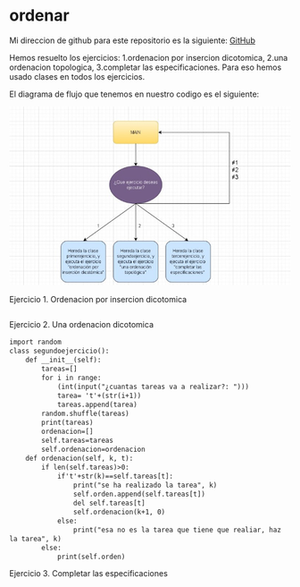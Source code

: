 # ordenar

Mi direccion de github para este repositorio es la siguiente: [GitHub]()


Hemos resuelto los ejercicios: 1.ordenacion por insercion dicotomica, 2.una ordenacion topologica, 3.completar las especificaciones. Para eso hemos usado clases en todos los ejercicios.

El diagrama de flujo que tenemos en nuestro codigo es el siguiente: 

![diagrama de flujo ordenar](https://github.com/jzazooro/ordenar/blob/main/diagramadeflujo.jpg)

Ejercicio 1. Ordenacion por insercion dicotomica

```

```

Ejercicio 2. Una ordenacion dicotomica

```
import random
class segundoejercicio(): 
    def __init__(self):
        tareas=[]
        for i in range:
            (int(input("¿cuantas tareas va a realizar?: ")))
            tarea= 't'+(str(i+1))
            tareas.append(tarea)
        random.shuffle(tareas)
        print(tareas)
        ordenacion=[]
        self.tareas=tareas
        self.ordenacion=ordenacion
    def ordenacion(self, k, t): 
        if len(self.tareas)>0:
            if't'+str(k)==self.tareas[t]:
                print("se ha realizado la tarea", k)
                self.orden.append(self.tareas[t])
                del self.tareas[t]
                self.ordenacion(k+1, 0)
            else:
                print("esa no es la tarea que tiene que realiar, haz la tarea", k)
        else:
            print(self.orden)
```

Ejercicio 3. Completar las especificaciones

```

```
